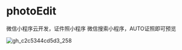 # photoEdit
微信小程序云开发，证件照小程序
微信搜索小程序，AUTO证照即可预览


![gh_c2c5344cd5d3_258](https://user-images.githubusercontent.com/29347995/147029972-4a52d2a6-85a2-4950-8a10-dc33360df087.jpg)
